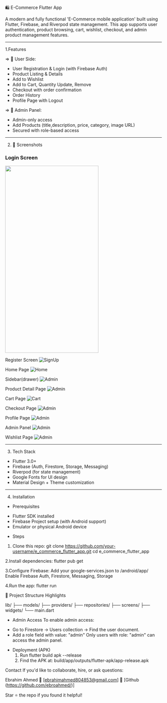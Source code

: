 🛍️ E-Commerce Flutter App

A modern and fully functional 'E-Commerce mobile application' built using Flutter, Firebase, and Riverpod state management. This app supports user authentication, product browsing, cart, wishlist, checkout, and admin product management features.

---

1.Features

=> 👤 User Side:

-  User Registration & Login (with Firebase Auth)
-  Product Listing & Details
-  Add to Wishlist
-  Add to Cart, Quantity Update, Remove
-  Checkout with order confirmation
-  Order History
-  Profile Page with Logout

=> 🔧 Admin Panel:

-  Admin-only access
-  Add Products (title,description, price, category, image URL)
-  Secured with role-based access

---

2. 📸 Screenshots
   
  <h3>Login Screen</h3>
<img src="assets/screenshots/login.jpg" width="300" height="600"/>

 Register Screen
![SignUp](assets/screenshots/signup.jpg)

  Home Page
![Home](assets/screenshots/home.jpg)

 Sidebar(drawer)
![Admin](assets/screenshots/sidebar.jpg)

 Product Detail Page
![Admin](assets/screenshots/detail.jpg)

 Cart Page
![Cart](assets/screenshots/cart.jpg)

 Checkout Page
![Admin](assets/screenshots/checkout.jpg)

 Profile Page
![Admin](assets/screenshots/profile.jpg)

  Admin Panel
![Admin](assets/screenshots/admin.jpg)

 Wishlist Page
![Admin](assets/screenshots/wishlist.jpg)

---

3. Tech Stack

- Flutter 3.0+
- Firebase (Auth, Firestore, Storage, Messaging)
- Riverpod (for state management)
- Google Fonts for UI design
- Material Design + Theme customization

---

4. Installation

* Prerequisites
- Flutter SDK installed
- Firebase Project setup (with Android support)
- Emulator or physical Android device


* Steps
1. Clone this repo:
git clone https://github.com/your-username/e_commerce_flutter_app.git
cd e_commerce_flutter_app

2.Install dependencies:
  flutter pub get

3.Configure Firebase:
Add your google-services.json to /android/app/
Enable Firebase Auth, Firestore, Messaging, Storage

4.Run the app:
 flutter run


 📂 Project Structure Highlights
 
 lib/
 ├── models/
 ├── providers/
 ├── repositories/
 ├── screens/
 ├── widgets/
 └── main.dart

* Admin Access
To enable admin access:
 - Go to Firestore → Users collection → Find the user document.
 - Add a role field with value: "admin"
Only users with role: "admin" can access the admin panel.

* Deployment (APK)
   1. Run
      flutter build apk --release
   2. Find the APK at:
      build/app/outputs/flutter-apk/app-release.apk


Contact
If you'd like to collaborate, hire, or ask questions:

Ebrahim Ahmed
📧 [ebrahimahmed804853@gmail.com]
🔗 [Github (https://github.com/ebroahmed/)]    

Star ⭐ the repo if you found it helpful!
